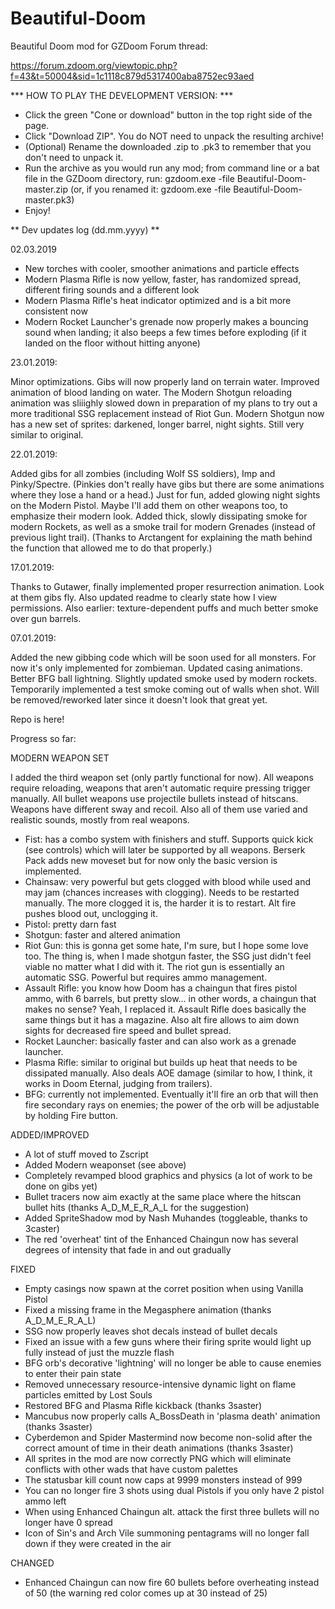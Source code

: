 # Beautiful-Doom
Beautiful Doom mod for GZDoom Forum thread:

https://forum.zdoom.org/viewtopic.php?f=43&t=50004&sid=1c1118c879d5317400aba8752ec93aed

*** HOW TO PLAY THE DEVELOPMENT VERSION: ***

* Click the green "Cone or download" button in the top right side of the page.
* Click "Download ZIP". You do NOT need to unpack the resulting archive!
* (Optional) Rename the downloaded .zip to .pk3 to remember that you don't need to unpack it.
* Run the archive as you would run any mod; from command line or a bat file in the GZDoom directory, run:
gzdoom.exe -file Beautiful-Doom-master.zip 
(or, if you renamed it: gzdoom.exe -file Beautiful-Doom-master.pk3)
* Enjoy!


** Dev updates log (dd.mm.yyyy) **

02.03.2019
- New torches with cooler, smoother animations and particle effects
- Modern Plasma Rifle is now yellow, faster, has randomized spread, different firing sounds and a different look
- Modern Plasma Rifle's heat indicator optimized and is a bit more consistent now
- Modern Rocket Launcher's grenade now properly makes a bouncing sound when landing; it also beeps a few times before exploding (if it landed on the floor without hitting anyone)

23.01.2019:

Minor optimizations. Gibs will now properly land on terrain water. Improved animation of blood landing on water.
The Modern Shotgun reloading animation was sliiighly slowed down in preparation of my plans to try out a more traditional SSG replacement instead of Riot Gun.
Modern Shotgun now has a new set of sprites: darkened, longer barrel, night sights. Still very similar to original.

22.01.2019:

Added gibs for all zombies (including Wolf SS soldiers), Imp and Pinky/Spectre. (Pinkies don't really have gibs but there are some animations where they lose a hand or a head.)
Just for fun, added glowing night sights on the Modern Pistol. Maybe I'll add them on other weapons too, to emphasize their modern look.
Added thick, slowly dissipating smoke for modern Rockets, as well as a smoke trail for modern Grenades (instead of previous light trail). (Thanks to Arctangent for explaining the math behind the function that allowed me to do that properly.)

17.01.2019:

Thanks to Gutawer, finally implemented proper resurrection animation. Look at them gibs fly.
Also updated readme to clearly state how I view permissions.
Also earlier: texture-dependent puffs and much better smoke over gun barrels.

07.01.2019:

Added the new gibbing code which will be soon used for all monsters. For now it's only implemented for zombieman. 
Updated casing animations.
Better BFG ball lightning.
Slightly updated smoke used by modern rockets.
Temporarily implemented a test smoke coming out of walls when shot. Will be removed/reworked later since it doesn't look that great yet.

Repo is here!

Progress so far:

MODERN WEAPON SET

I added the third weapon set (only partly functional for now). All weapons require reloading, weapons that aren't automatic require pressing trigger manually. All bullet weapons use projectile bullets instead of hitscans. Weapons have different sway and recoil. Also all of them use varied and realistic sounds, mostly from real weapons.
* Fist: has a combo system with finishers and stuff. Supports quick kick (see controls) which will later be supported by all weapons. Berserk Pack adds new moveset but for now only the basic version is implemented.
* Chainsaw: very powerful but gets clogged with blood while used and may jam (chances increases with clogging). Needs to be restarted manually. The more clogged it is, the harder it is to restart. Alt fire pushes blood out, unclogging it.
* Pistol: pretty darn fast
* Shotgun: faster and altered animation
* Riot Gun: this is gonna get some hate, I'm sure, but I hope some love too. The thing is, when I made shotgun faster, the SSG just didn't feel viable no matter what I did with it. The riot gun is essentially an automatic SSG. Powerful but requires ammo management.
* Assault Rifle: you know how Doom has a chaingun that fires pistol ammo, with 6 barrels, but pretty slow... in other words, a chaingun that makes no sense? Yeah, I replaced it. Assault Rifle does basically the same things but it has a magazine. Also alt fire allows to aim down sights for decreased fire speed and bullet spread.
* Rocket Launcher: basically faster and can also work as a grenade launcher.
* Plasma Rifle: similar to original but builds up heat that needs to be dissipated manually. Also deals AOE damage (similar to how, I think, it works in Doom Eternal, judging from trailers).
* BFG: currently not implemented. Eventually it'll fire an orb that will then fire secondary rays on enemies; the power of the orb will be adjustable by holding Fire button.

ADDED/IMPROVED
* A lot of stuff moved to Zscript
* Added Modern weaponset (see above)
* Completely revamped blood graphics and physics (a lot of work to be done on gibs yet)
* Bullet tracers now aim exactly at the same place where the hitscan bullet hits (thanks A_D_M_E_R_A_L for the suggestion) 
* Added SpriteShadow mod by Nash Muhandes (toggleable, thanks to 3caster)
* The red 'overheat' tint of the Enhanced Chaingun now has several degrees of intensity that fade in and out gradually

FIXED
* Empty casings now spawn at the corret position when using Vanilla Pistol
* Fixed a missing frame in the Megasphere animation (thanks A_D_M_E_R_A_L)
* SSG now properly leaves shot decals instead of bullet decals
* Fixed an issue with a few guns where their firing sprite would light up fully instead of just the muzzle flash
* BFG orb's decorative 'lightning' will no longer be able to cause enemies to enter their pain state
* Removed unnecessary resource-intensive dynamic light on flame particles emitted by Lost Souls
* Restored BFG and Plasma Rifle kickback (thanks 3saster)
* Mancubus now properly calls A_BossDeath in 'plasma death' animation (thanks 3saster)
* Cyberdemon and Spider Mastermind now become non-solid after the correct amount of time in their death animations (thanks 3saster)
* All sprites in the mod are now correctly PNG which will eliminate conflicts with other wads that have custom palettes
* The statusbar kill count now caps at 9999 monsters instead of 999
* You can no longer fire 3 shots using dual Pistols if you only have 2 pistol ammo left
* When using Enhanced Chaingun alt. attack the first three bullets will no longer have 0 spread
* Icon of Sin's and Arch Vile summoning pentagrams will no longer fall down if they were created in the air

CHANGED
* Enhanced Chaingun can now fire 60 bullets before overheating instead of 50 (the warning red color comes up at 30 instead of 25)
